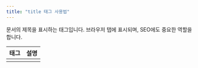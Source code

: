 ```yaml
---
title: "title 태그 사용법"
---
```


문서의 제목을 표시하는 태그입니다. 브라우저 탭에 표시되며, SEO에도 중요한 역할을 합니다.

| 태그      | 설명                |
|-----------|--------------------|
| <title>   | 문서 제목 지정      |

```html
<title>문서 제목</title>
```

---

## 개발 팁
- title 태그는 head 내부에 반드시 위치해야 함
- 페이지별로 고유하고 명확한 제목을 작성하면 검색엔진 최적화(SEO)에 유리함
- 너무 길거나 짧지 않게, 30~60자 이내로 작성 권장
